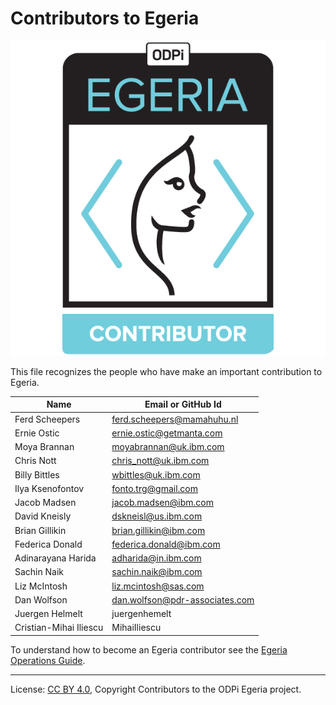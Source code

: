 <!-- SPDX-License-Identifier: CC-BY-4.0 -->
<!-- Copyright Contributors to the ODPi Egeria project 2020. -->

# Contributors to Egeria

![Egeria Contributors Badge](developer-resources/badges/ODPi_Egeria_Badges-Contributor.png)

This file recognizes the people who have make an important contribution to Egeria.

| Name           | Email or GitHub Id |
| -------------- | -----------------
| Ferd Scheepers | ferd.scheepers@mamahuhu.nl |
| Ernie Ostic | ernie.ostic@getmanta.com |
| Moya Brannan | moyabrannan@uk.ibm.com |
| Chris Nott | chris_nott@uk.ibm.com |
| Billy Bittles | wbittles@uk.ibm.com |
| Ilya Ksenofontov | fonto.trg@gmail.com |
| Jacob Madsen | jacob.madsen@ibm.com |
| David Kneisly | dskneisl@us.ibm.com |
| Brian Gillikin | brian.gillikin@ibm.com |
| Federica Donald | federica.donald@ibm.com |
| Adinarayana Harida | adharida@in.ibm.com |
| Sachin Naik |  sachin.naik@ibm.com |
| Liz McIntosh | liz.mcintosh@sas.com |
| Dan Wolfson | dan.wolfson@pdr-associates.com |
| Juergen Helmelt | juergenhemelt |
| Cristian-Mihai Iliescu  |  MihaiIliescu  |



To understand how to become an Egeria contributor see the [Egeria Operations Guide](https://egeria-project.org/guides/project-operations/).

----
License: [CC BY 4.0](https://creativecommons.org/licenses/by/4.0/),
Copyright Contributors to the ODPi Egeria project.
